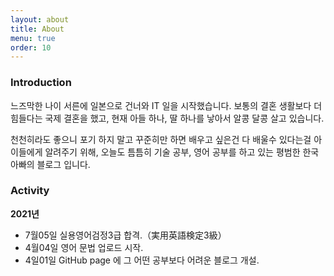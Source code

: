 ```yaml
---
layout: about
title: About
menu: true
order: 10
---
```


### Introduction

느즈막한 나이 서른에 일본으로 건너와 IT 일을 시작했습니다.
보통의 결혼 생활보다 더 힘들다는 국제 결혼을 했고,
현재 아들 하나, 딸 하나를 낳아서 알콩 달콩 살고 있습니다.

천천히라도 좋으니 포기 하지 말고 꾸준히만 하면
배우고 싶은건 다 배울수 있다는걸 아이들에게 알려주기 위해,
오늘도 틈틈히 기술 공부, 영어 공부를 하고 있는
평범한 한국 아빠의 블로그 입니다.


### Activity

__2021년__
 - 7월05일 실용영어검정3급 합격.（実用英語検定3級）
 - 4월04일 영어 문법 업로드 시작.
 - 4일01일 GitHub page 에 그 어떤 공부보다 어려운 블로그 개설.